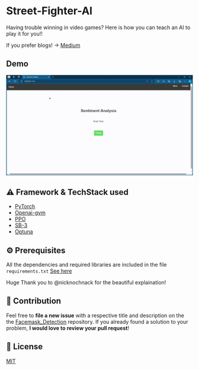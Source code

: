 # Street-Fighter-AI
Having trouble winning in video games? Here is how you can teach an AI to play it for you!! 

If you prefer blogs! -> [Medium](https://medium.com/@ojas.abhijit.patil/teaching-ai-to-play-streetfighter-ii-3b95fb21dcc4)


## Demo

![Live Demo](https://github.com/Patil-Ojas/SentimentInsight/blob/main/Sentiment_Analysis_demo.gif?raw=true)

## :warning: Framework & TechStack used

- [PyTorch](https://pytorch.org/)
- [Openai-gym](https://openai.com/index/openai-gym-beta/)
- [PPO](https://openai.com/index/openai-baselines-ppo/)
- [SB-3](https://stable-baselines3.readthedocs.io/en/master/)
- [Optuna](https://optuna.org/)

## :gear: Prerequisites

All the dependencies and required libraries are included in the file <code>requirements.txt</code> [See here](https://github.com/Patil-Ojas/SentimentInsight/blob/main/requirements.txt)

Huge Thank you to @nicknochnack for the beautiful explaination!

## :handshake: Contribution
Feel free to **file a new issue** with a respective title and description on the the [Facemask_Detection](https://github.com/Patil-Ojas/SentimentInsight/issues) repository. If you already found a solution to your problem, **I would love to review your pull request**! 

## :eyes: License
[MIT](https://github.com/Patil-Ojas/SentimentInsight/blob/main/LICENSE)
